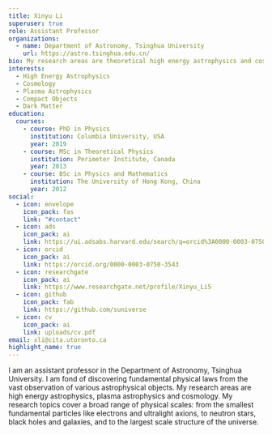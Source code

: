 ```yaml
---
title: Xinyu Li
superuser: true
role: Assistant Professor
organizations:
  - name: Department of Astronomy, Tsinghua University
    url: https://astro.tsinghua.edu.cn/
bio: My research areas are theoretical high energy astrophysics and cosmology. The topics I am working on include magnetars, neutron star mergers, dark matter and large-scale structure of the universe.
interests:
  - High Energy Astrophysics
  - Cosmology
  - Plasma Astrophysics
  - Compact Objects
  - Dark Matter
education:
  courses:
    - course: PhD in Physics
      institution: Columbia University, USA
      year: 2019
    - course: MSc in Theoretical Physics
      institution: Perimeter Institute, Canada
      year: 2013
    - course: BSc in Physics and Mathematics
      institution: The University of Hong Kong, China
      year: 2012
social:
  - icon: envelope
    icon_pack: fas
    link: "#contact"
  - icon: ads
    icon_pack: ai
    link: https://ui.adsabs.harvard.edu/search/q=orcid%3A0000-0003-0750-3543&sort=date%20desc%2C%20bibcode%20desc&p_=0
  - icon: orcid
    icon_pack: ai
    link: https://orcid.org/0000-0003-0750-3543
  - icon: researchgate
    icon_pack: ai
    link: https://www.researchgate.net/profile/Xinyu_Li5
  - icon: github
    icon_pack: fab
    link: https://github.com/suniverse
  - icon: cv
    icon_pack: ai
    link: uploads/cv.pdf
email: xli@cita.utoronto.ca
highlight_name: true
---
```


I am an assistant professor in the Department of Astronomy, Tsinghua University. I am fond of discovering fundamental physical laws from the vast observation of various astrophysical objects. My research areas are high energy astrophysics, plasma astrophysics and cosmology. My research topics cover a broad range of physical scales: from the smallest fundamental particles like electrons and ultralight axions, to neutron stars, black holes and galaxies, and to the largest scale structure of the universe.

